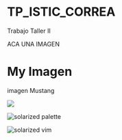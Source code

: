 # TP_ISTIC_CORREA
Trabajo Taller II 

ACA UNA IMAGEN

<!DOCTYPE html>
<html>
<body>

<h1>My Imagen</h1>
<p>imagen Mustang</p>
<img src="https://www.google.com.ar/search?q=imagen+mustang&rlz=1C1CHBF_esAR834AR834&source=lnms&tbm=isch&sa=X&ved=0ahUKEwirtO7D7pnjAhXDKrkGHX_MC-EQ_AUIECgB&biw=1366&bih=657#imgrc=G23KAAcko_50tM:">
</body>
</html>

![solarized palette](https://github.com/LCMATIAS/TP_ISTIC_CORREA/blob/master/Capturas/Mustang.jpeg)

![solarized vim](https://github.com/altercation/solarized/raw/master/img/solarized-vim.png)
